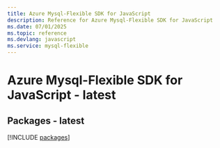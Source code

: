 ```yaml
---
title: Azure Mysql-Flexible SDK for JavaScript
description: Reference for Azure Mysql-Flexible SDK for JavaScript
ms.date: 07/01/2025
ms.topic: reference
ms.devlang: javascript
ms.service: mysql-flexible
---
```

# Azure Mysql-Flexible SDK for JavaScript - latest
## Packages - latest
[!INCLUDE [packages](mysql-flexible-index.md)]